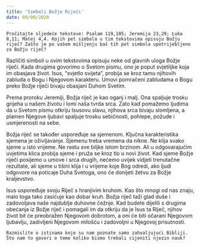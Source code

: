 ```yaml
---
title: 'Simboli Božje Riječi'
date: 09/08/2020
---
```


`Pročitajte sljedeće tekstove: Psalam 119,105; Jeremija 23,29; Luka 8,11; Matej 4,4. Kojih pet simbola u tim tekstovima opisuju Božju riječ? Zašto je po vašem mišljenju baš tih pet simbola upotrijebljeno za Božju riječ?`

Različiti simboli u ovim tekstovima opisuju neke od glavnih uloga Božje riječi. Kada drugima govorimo o Svetom pismu, ono je poput svjetiljke koja im obasjava život. Isus, “svjetlo svijeta”, probija se kroz tamu njihovih zabluda o Bogu i Njegovom karakteru. Umovi pomračeni zabludama o Bogu preko Božje riječi bivaju obasjani Duhom Svetim.

Prema proroku Jeremiji, Božja riječ je kao oganj i malj. Ona spaljuje trosku grijeha u našem životu i lomi naša tvrda srca. Zato kad pomažemo ljudima da u Svetom pismu otkriju Isusovu slavu, njihova srca bivaju slomljena, a plamen Njegove ljubavi spaljuje trosku sebičnosti, pohlepe, požude i usmjerenosti na sebe.

Božja riječ se također uspoređuje sa sjemenom. Ključna karakteristika sjemena je oživljavanje. Sjemenu treba vremena da nikne. Ne klija svako sjeme u isto vrijeme. Ne rastu sve biljke istom brzinom. Ali u odgovarajućim uvjetima klica probija sjeme i pruža se kroz tlo u novi život. Kad sjeme Božje riječi posijemo u umove i srca drugih, nećemo uvijek vidjeti trenutačne rezultate, ali sjeme u tišini klija i u vrijeme koje Bog odredi, ako ljudi odgovore na poticaje Duha Svetoga, ono će donijeti žetvu za Božje kraljevstvo.

Isus uspoređuje svoju Riječ s hranjivim kruhom. Kao što mnogi od nas znaju, malo toga tako zasićuje kao dobar kruh. Božja riječ taži glad duše i zadovoljava naše najdublje duhovne čežnje. Kad budete dijelili s drugima obećanja iz Božje riječ i pomagali im da otkriju da je Isus ta Riječ, njihov život bit će preobražen Njegovom dobrotom, a oni će biti očarani Njegovom ljubavlju, zadivljeni Njegovom milošću i zadovoljni u Njegovoj prisutnosti.

`Razmislite o istinama koje su nam poznate samo zahvaljujući Bibliji. Što nam to govori o tome koliko bismo trebali cijeniti njezin nauk?`